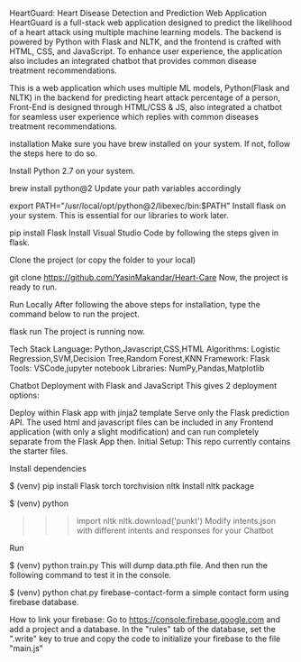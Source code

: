 HeartGuard: Heart Disease Detection and Prediction Web Application
HeartGuard is a full-stack web application designed to predict the likelihood of a heart attack using multiple machine learning models. The backend is powered by Python with Flask and NLTK, and the frontend is crafted with HTML, CSS, and JavaScript. To enhance user experience, the application also includes an integrated chatbot that provides common disease treatment recommendations.

This is a web application which uses multiple ML models, Python(Flask and NLTK) in the backend for predicting heart attack percentage of a person, Front-End is designed through HTML/CSS & JS, also integrated a chatbot for seamless user experience which replies with common diseases treatment recommendations.

installation
Make sure you have brew installed on your system. If not, follow the steps here to do so.

Install Python 2.7 on your system.

  brew install python@2
Update your path variables accordingly

  export PATH="/usr/local/opt/python@2/libexec/bin:$PATH"
Install flask on your system. This is essential for our libraries to work later.

 pip install Flask
Install Visual Studio Code by following the steps given in flask.

Clone the project (or copy the folder to your local)

  git clone https://github.com/YasinMakandar/Heart-Care
Now, the project is ready to run.

Run Locally
After following the above steps for installation, type the command below to run the project.

  flask run
The project is running now.

Tech Stack
Language: Python,Javascript,CSS,HTML Algorithms: Logistic Regression,SVM,Decision Tree,Random Forest,KNN Framework: Flask Tools: VSCode,jupyter notebook Libraries: NumPy,Pandas,Matplotlib

Chatbot Deployment with Flask and JavaScript
This gives 2 deployment options:

Deploy within Flask app with jinja2 template
Serve only the Flask prediction API. The used html and javascript files can be included in any Frontend application (with only a slight modification) and can run completely separate from the Flask App then.
Initial Setup:
This repo currently contains the starter files.

Install dependencies

$ (venv) pip install Flask torch torchvision nltk
Install nltk package

$ (venv) python
>>> import nltk
>>> nltk.download('punkt')
Modify intents.json with different intents and responses for your Chatbot

Run

$ (venv) python train.py
This will dump data.pth file. And then run the following command to test it in the console.

$ (venv) python chat.py
firebase-contact-form
a simple contact form using firebase database.

How to link your firebase:
Go to https://console.firebase.google.com and add a project and a database. In the "rules" tab of the database, set the ".write" key to true and copy the code to initialize your firebase to the file "main.js"
